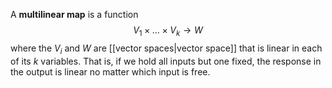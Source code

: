 A **multilinear map** is a function $$V_1 \times \dots \times V_k \to W$$ where the $V_i$ and $W$ are [[vector spaces|vector space]] that is linear in each of its $k$ variables. That is, if we hold all inputs but one fixed, the response in the output is linear no matter which input is free.